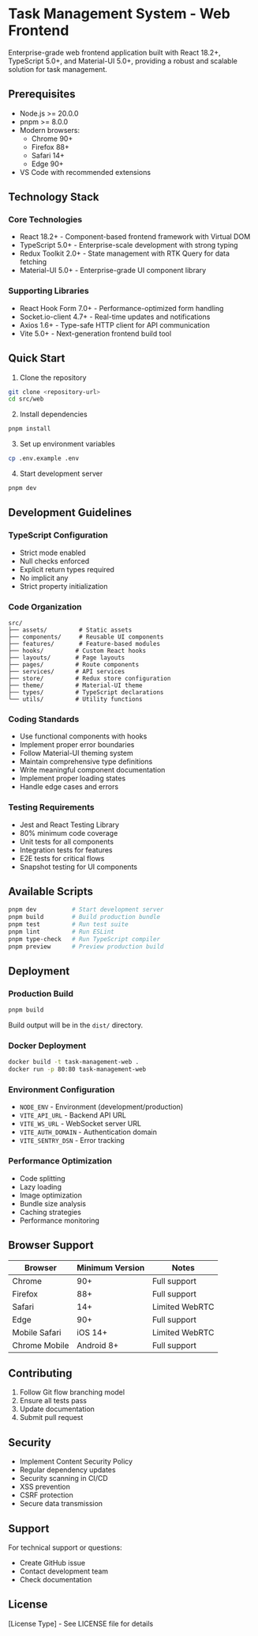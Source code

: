 # Task Management System - Web Frontend

Enterprise-grade web frontend application built with React 18.2+, TypeScript 5.0+, and Material-UI 5.0+, providing a robust and scalable solution for task management.

## Prerequisites

- Node.js >= 20.0.0
- pnpm >= 8.0.0
- Modern browsers:
  - Chrome 90+
  - Firefox 88+
  - Safari 14+
  - Edge 90+
- VS Code with recommended extensions

## Technology Stack

### Core Technologies
- React 18.2+ - Component-based frontend framework with Virtual DOM
- TypeScript 5.0+ - Enterprise-scale development with strong typing
- Redux Toolkit 2.0+ - State management with RTK Query for data fetching
- Material-UI 5.0+ - Enterprise-grade UI component library

### Supporting Libraries
- React Hook Form 7.0+ - Performance-optimized form handling
- Socket.io-client 4.7+ - Real-time updates and notifications
- Axios 1.6+ - Type-safe HTTP client for API communication
- Vite 5.0+ - Next-generation frontend build tool

## Quick Start

1. Clone the repository
```bash
git clone <repository-url>
cd src/web
```

2. Install dependencies
```bash
pnpm install
```

3. Set up environment variables
```bash
cp .env.example .env
```

4. Start development server
```bash
pnpm dev
```

## Development Guidelines

### TypeScript Configuration

- Strict mode enabled
- Null checks enforced
- Explicit return types required
- No implicit any
- Strict property initialization

### Code Organization

```
src/
├── assets/         # Static assets
├── components/     # Reusable UI components
├── features/       # Feature-based modules
├── hooks/         # Custom React hooks
├── layouts/       # Page layouts
├── pages/         # Route components
├── services/      # API services
├── store/         # Redux store configuration
├── theme/         # Material-UI theme
├── types/         # TypeScript declarations
└── utils/         # Utility functions
```

### Coding Standards

- Use functional components with hooks
- Implement proper error boundaries
- Follow Material-UI theming system
- Maintain comprehensive type definitions
- Write meaningful component documentation
- Implement proper loading states
- Handle edge cases and errors

### Testing Requirements

- Jest and React Testing Library
- 80% minimum code coverage
- Unit tests for all components
- Integration tests for features
- E2E tests for critical flows
- Snapshot testing for UI components

## Available Scripts

```bash
pnpm dev          # Start development server
pnpm build        # Build production bundle
pnpm test         # Run test suite
pnpm lint         # Run ESLint
pnpm type-check   # Run TypeScript compiler
pnpm preview      # Preview production build
```

## Deployment

### Production Build

```bash
pnpm build
```

Build output will be in the `dist/` directory.

### Docker Deployment

```bash
docker build -t task-management-web .
docker run -p 80:80 task-management-web
```

### Environment Configuration

- `NODE_ENV` - Environment (development/production)
- `VITE_API_URL` - Backend API URL
- `VITE_WS_URL` - WebSocket server URL
- `VITE_AUTH_DOMAIN` - Authentication domain
- `VITE_SENTRY_DSN` - Error tracking

### Performance Optimization

- Code splitting
- Lazy loading
- Image optimization
- Bundle size analysis
- Caching strategies
- Performance monitoring

## Browser Support

| Browser | Minimum Version | Notes |
|---------|----------------|-------|
| Chrome  | 90+ | Full support |
| Firefox | 88+ | Full support |
| Safari  | 14+ | Limited WebRTC |
| Edge    | 90+ | Full support |
| Mobile Safari | iOS 14+ | Limited WebRTC |
| Chrome Mobile | Android 8+ | Full support |

## Contributing

1. Follow Git flow branching model
2. Ensure all tests pass
3. Update documentation
4. Submit pull request

## Security

- Implement Content Security Policy
- Regular dependency updates
- Security scanning in CI/CD
- XSS prevention
- CSRF protection
- Secure data transmission

## Support

For technical support or questions:
- Create GitHub issue
- Contact development team
- Check documentation

## License

[License Type] - See LICENSE file for details